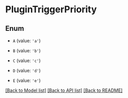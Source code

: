 # PluginTriggerPriority


## Enum

* `A` (value: `'a'`)

* `B` (value: `'b'`)

* `C` (value: `'c'`)

* `D` (value: `'d'`)

* `E` (value: `'e'`)

[[Back to Model list]](../README.md#documentation-for-models) [[Back to API list]](../README.md#documentation-for-api-endpoints) [[Back to README]](../README.md)


